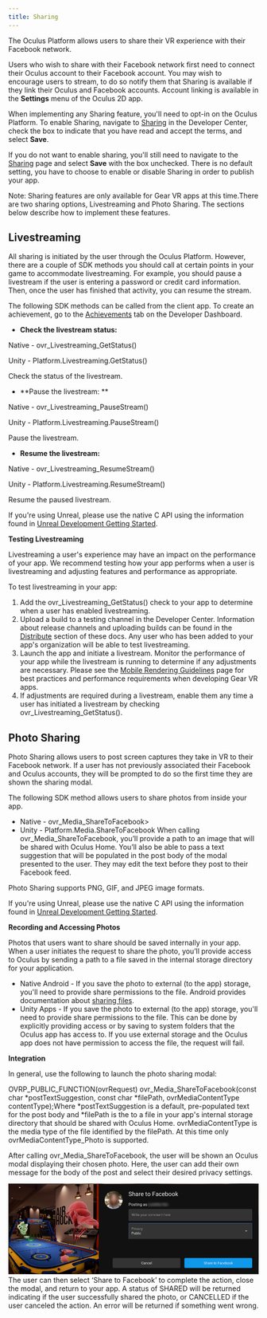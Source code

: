 ```yaml
---
title: Sharing
---
```

The Oculus Platform allows users to share their VR experience with their Facebook network. 

Users who wish to share with their Facebook network first need to connect their Oculus account to their Facebook account. You may wish to encourage users to stream, to do so notify them that Sharing is available if they link their Oculus and Facebook accounts. Account linking is available in the **Settings** menu of the Oculus 2D app. 

When implementing any Sharing feature, you'll need to opt-in on the Oculus Platform. To enable Sharing, navigate to [Sharing](https://dashboard.oculus.com/app/sharing) in the Developer Center, check the box to indicate that you have read and accept the terms, and select **Save**.

If you do not want to enable sharing, you'll still need to navigate to the [Sharing](https://dashboard.oculus.com/app/sharing) page and select **Save** with the box unchecked. There is no default setting, you have to choose to enable or disable Sharing in order to publish your app.

Note: Sharing features are only available for Gear VR apps at this time.There are two sharing options, Livestreaming and Photo Sharing. The sections below describe how to implement these features.

## Livestreaming

All sharing is initiated by the user through the Oculus Platform. However, there are a couple of SDK methods you should call at certain points in your game to accommodate livestreaming. For example, you should pause a livestream if the user is entering a password or credit card information. Then, once the user has finished that activity, you can resume the stream.

The following SDK methods can be called from the client app. To create an achievement, go to the [Achievements](https://dashboard.oculus.com/app/achievements) tab on the Developer Dashboard.

* **Check the livestream status:**

Native - ovr\_Livestreaming\_GetStatus()

Unity - Platform.Livestreaming.GetStatus()

Check the status of the livestream.


* **Pause the livestream: **

Native - ovr\_Livestreaming\_PauseStream()

Unity - Platform.Livestreaming.PauseStream()

Pause the livestream. 


* **Resume the livestream:**

Native - ovr\_Livestreaming\_ResumeStream()

Unity - Platform.Livestreaming.ResumeStream()

Resume the paused livestream. 


If you're using Unreal, please use the native C API using the information found in [Unreal Development Getting Started](/documentation/platform/latest/concepts/pgsg-unreal-gsg/ "The Unreal getting started guide will walk you through the basics of setting up your development environment and checking the user's entitlement.").

**Testing Livestreaming**

Livestreaming a user's experience may have an impact on the performance of your app. We recommend testing how your app performs when a user is livestreaming and adjusting features and performance as appropriate. 

To test livestreaming in your app:

1. Add the ovr\_Livestreaming\_GetStatus() check to your app to determine when a user has enabled livestreaming. 
2. Upload a build to a testing channel in the Developer Center. Information about release channels and uploading builds can be found in the [Distribute](/distribute/latest) section of these docs. Any user who has been added to your app's organization will be able to test livestreaming.
3. Launch the app and initiate a livestream. Monitor the performance of your app while the livestream is running to determine if any adjustments are necessary. Please see the [Mobile Rendering Guidelines](/documentation/mobilesdk/latest/concepts/mobile-rendering/) page for best practices and performance requirements when developing Gear VR apps.
4. If adjustments are required during a livestream, enable them any time a user has initiated a livestream by checking ovr\_Livestreaming\_GetStatus().
## Photo Sharing

Photo Sharing allows users to post screen captures they take in VR to their Facebook network. If a user has not previously associated their Facebook and Oculus accounts, they will be prompted to do so the first time they are shown the sharing modal.

The following SDK method allows users to share photos from inside your app.

* Native - ovr\_Media\_ShareToFacebook>
* Unity - Platform.Media.ShareToFacebook
When calling ovr\_Media\_ShareToFacebook, you’ll provide a path to an image that will be shared with Oculus Home. You’ll also be able to pass a text suggestion that will be populated in the post body of the modal presented to the user. They may edit the text before they post to their Facebook feed.

Photo Sharing supports PNG, GIF, and JPEG image formats.

If you're using Unreal, please use the native C API using the information found in [Unreal Development Getting Started](/documentation/platform/latest/concepts/pgsg-unreal-gsg/ "The Unreal getting started guide will walk you through the basics of setting up your development environment and checking the user's entitlement.").

**Recording and Accessing Photos**

Photos that users want to share should be saved internally in your app. When a user initiates the request to share the photo, you’ll provide access to Oculus by sending a path to a file saved in the internal storage directory for your application.

* Native Android - If you save the photo to external (to the app) storage, you'll need to provide share permissions to the file. Android provides documentation about [sharing files](https://developer.android.com/training/secure-file-sharing/share-file.html).
* Unity Apps - If you save the photo to external (to the app) storage, you'll need to provide share permissions to the file. This can be done by explicitly providing access or by saving to system folders that the Oculus app has access to.
If you use external storage and the Oculus app does not have permission to access the file, the request will fail.

**Integration**

In general, use the following to launch the photo sharing modal:

OVRP\_PUBLIC\_FUNCTION(ovrRequest) ovr\_Media\_ShareToFacebook(const char *postTextSuggestion, const char *filePath, ovrMediaContentType contentType);Where *postTextSuggestion is a default, pre-populated text for the post body and *filePath is the to a file in your app's internal storage directory that should be shared with Oculus Home. ovrMediaContentType is the media type of the file identified by the filePath. At this time only ovrMediaContentType\_Photo is supported.

After calling ovr\_Media\_ShareToFacebook, the user will be shown an Oculus modal displaying their chosen photo. Here, the user can add their own message for the body of the post and select their desired privacy settings. 

![](/images/documentation-platform-latest-concepts-dg-sharing-0.png)  
The user can then select ‘Share to Facebook’ to complete the action, close the modal, and return to your app. A status of SHARED will be returned indicating if the user successfully shared the photo, or CANCELLED if the user canceled the action. An error will be returned if something went wrong.

